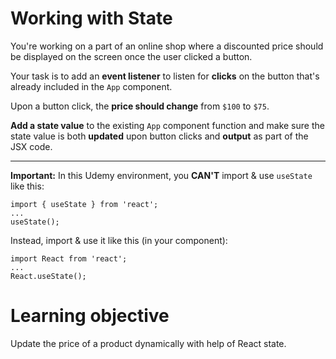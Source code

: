 # Working with State

You're working on a part of an online shop where a discounted price should be displayed on the screen once the user clicked a button.

Your task is to add an <b>event listener</b> to listen for <b>clicks</b> on the button that's already included in the `App` component.

Upon a button click, the <b>price should change</b> from `$100` to `$75`.

<b>Add a state value</b> to the existing `App` component function and make sure the state value is both <b>updated</b> upon button clicks and <b>output</b> as part of the JSX code.

---

<b>Important:</b> In this Udemy environment, you <b>CAN'T</b> import & use `useState` like this:

```
import { useState } from 'react';
...
useState();
```

Instead, import & use it like this (in your component):

```
import React from 'react';
...
React.useState();
```

# Learning objective

Update the price of a product dynamically with help of React state.
